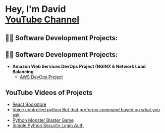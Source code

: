 <h1>Hey, I'm David <br/> <a href="https://www.youtube.com/@youtubeport564">YouTube Channel</a></h1>

<h2>👨‍💻 Software Development Projects:</h2>

<h2>👨‍💻 Software Development Projects:</h2>

- <b>Amazon Web Services DevOps Project (NGINX & Network Load Balancing</b>
  - [AWS DevOps Project](https://github.com/Student64-bit/Simple-Devops-Deployment-Project/blob/main/README.md)

<h2>YouTube Videos of Projects</h2>

- [React Bookstore](https://www.youtube.com/watch?v=meUz8p8a8Hk)
- [Voice controlled python Bot that preforms command based on what you ask](https://www.youtube.com/watch?v=rPKD3FXdxuc)
- [Python Monster Blaster Game](https://www.youtube.com/watch?v=ReUM6f4rR_0)
- [Simple Python Security Login Auth](https://www.youtube.com/watch?v=0_r4sCUGJ80&t=7s)


